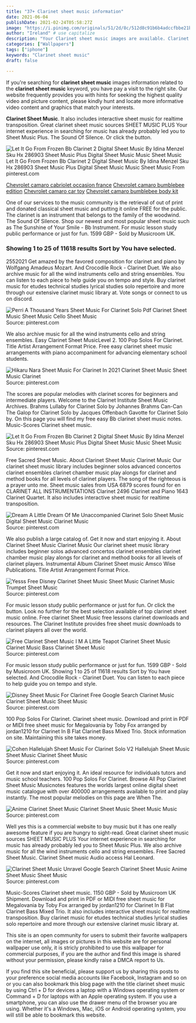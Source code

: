 ```yaml
---
title: "37+ Clarinet sheet music information"
date: 2021-06-04
publishDate: 2021-02-24T05:58:27Z
image: "https://i.pinimg.com/originals/51/2d/8c/512d8c91b6b4adccfbbe21b9acab5e15.jpg"
author: "Ireland" # use capitalize
description: "Your Clarinet sheet music images are available. Clarinet sheet music are a topic that is being searched for and liked by netizens today. You can Get the Clarinet sheet music files here. Get all free photos."
categories: ["Wallpapers"]
tags: ["iphone"]
keywords: "Clarinet sheet music"
draft: false

---
```


If you're searching for **clarinet sheet music** images information related to the **clarinet sheet music** keyword, you have pay a visit to the right  site.  Our website frequently  provides you with  hints  for seeking  the highest  quality video and picture  content, please kindly hunt and locate more informative video content and graphics  that match your interests.

**Clarinet Sheet Music**. It also includes interactive sheet music for realtime transposition. Great clarinet sheet music sources SHEET MUSIC PLUS Your internet experience in searching for music has already probably led you to Sheet Music Plus. The Sound Of Silence. Or click the button.

![Let It Go From Frozen Bb Clarinet 2 Digital Sheet Music By Idina Menzel Sku Hx 286903 Sheet Music Plus Digital Sheet Music Music Sheet Music](https://i.pinimg.com/originals/67/ec/82/67ec82f37a43b80d588bd5e41312ed5d.jpg "Let It Go From Frozen Bb Clarinet 2 Digital Sheet Music By Idina Menzel Sku Hx 286903 Sheet Music Plus Digital Sheet Music Music Sheet Music")
Let It Go From Frozen Bb Clarinet 2 Digital Sheet Music By Idina Menzel Sku Hx 286903 Sheet Music Plus Digital Sheet Music Music Sheet Music From pinterest.com

[Chevrolet camaro cabriolet occasion france](/chevrolet-camaro-cabriolet-occasion-france/)
[Chevrolet camaro bumblebee edition](/chevrolet-camaro-bumblebee-edition/)
[Chevrolet camaro car toy](/chevrolet-camaro-car-toy/)
[Chevrolet camaro bumblebee body kit](/chevrolet-camaro-bumblebee-body-kit/)

One of our services to the music community is the retrieval of out of print and donated classical sheet music and putting it online FREE for the public. The clarinet is an instrument that belongs to the family of the woodwind. The Sound Of Silence. Shop our newest and most popular sheet music such as The Sunshine of Your Smile - Bb Instrument. For music lesson study public performance or just for fun. 1599 GBP - Sold by Musicroom UK.

### Showing 1 to 25 of 11618 results Sort by You have selected.

2552021 Get amazed by the favored composition for clarinet and piano by Wolfgang Amadeus Mozart. And Crocodile Rock - Clarinet Duet. We also archive music for all the wind instruments cello and string ensembles. You can listen to each piece to help guide you on tempo and style. Buy clarinet music for etudes technical studies lyrical studies solo repertoire and more through our extensive clarinet music library at. Vote songs or connect to us on discord.


![Perri A Thousand Years Sheet Music For Clarinet Solo Pdf Clarinet Sheet Music Sheet Music Cello Sheet Music](https://i.pinimg.com/originals/e0/88/9b/e0889ba7085968f2b5fa655e88344a02.png "Perri A Thousand Years Sheet Music For Clarinet Solo Pdf Clarinet Sheet Music Sheet Music Cello Sheet Music")
Source: pinterest.com

We also archive music for all the wind instruments cello and string ensembles. Easy Clarinet Sheet MusicLevel 2. 100 Pop Solos For Clarinet. Title Artist Arrangement Format Price. Free easy clarinet sheet music arrangements with piano accompaniment for advancing elementary school students.

![Hikaru Nara Sheet Music For Clarinet In 2021 Clarinet Sheet Music Sheet Music Clarinet](https://i.pinimg.com/originals/55/b5/fe/55b5fe1ff2ae3665aa0f47ba26cd49f0.png "Hikaru Nara Sheet Music For Clarinet In 2021 Clarinet Sheet Music Sheet Music Clarinet")
Source: pinterest.com

The scores are popular melodies with clarinet scores for beginners and intermediate players. Welcome to the Clarinet Institute Sheet Music Archives. Brahms Lullaby for Clarinet Solo by Johannes Brahms Can-Can The Galop for Clarinet Solo by Jacques Offenbach Gavotte for Clarinet Solo by. On this page you will find my free easy Bb clarinet sheet music notes. Music-Scores Clarinet sheet music.

![Let It Go From Frozen Bb Clarinet 2 Digital Sheet Music By Idina Menzel Sku Hx 286903 Sheet Music Plus Digital Sheet Music Music Sheet Music](https://i.pinimg.com/originals/67/ec/82/67ec82f37a43b80d588bd5e41312ed5d.jpg "Let It Go From Frozen Bb Clarinet 2 Digital Sheet Music By Idina Menzel Sku Hx 286903 Sheet Music Plus Digital Sheet Music Music Sheet Music")
Source: pinterest.com

Free Sacred Sheet Music. About Clarinet Sheet Music Clarinet Music Our clarinet sheet music library includes beginner solos advanced concertos clarinet ensembles clarinet chamber music play alongs for clarinet and method books for all levels of clarinet players. The song of the righteous is a prayer unto me. Sheet music sales from USA 6879 scores found for en CLARINET ALL INSTRUMENTATIONS Clarinet 2496 Clarinet and Piano 1643 Clarinet Quartet. It also includes interactive sheet music for realtime transposition.

![Dream A Little Dream Of Me Unaccompanied Clarinet Solo Sheet Music Digital Sheet Music Clarinet Music](https://i.pinimg.com/474x/43/1f/a6/431fa6965d2c4fae24aac831641f081c.jpg "Dream A Little Dream Of Me Unaccompanied Clarinet Solo Sheet Music Digital Sheet Music Clarinet Music")
Source: pinterest.com

We also publish a large catalog of. Get it now and start enjoying it. About Clarinet Sheet Music Clarinet Music Our clarinet sheet music library includes beginner solos advanced concertos clarinet ensembles clarinet chamber music play alongs for clarinet and method books for all levels of clarinet players. Instrumental Album Clarinet Sheet music Amsco Wise Publications. Title Artist Arrangement Format Price.

![Yesss Free Disney Clarinet Sheet Music Sheet Music Clarinet Music Trumpet Sheet Music](https://i.pinimg.com/originals/e8/2a/58/e82a5820d261bbdf1b239f278ab05e62.jpg "Yesss Free Disney Clarinet Sheet Music Sheet Music Clarinet Music Trumpet Sheet Music")
Source: pinterest.com

For music lesson study public performance or just for fun. Or click the button. Look no further for the best selection available of top clarinet sheet music online. Free clarinet Sheet Music free lessons clarinet downloads and resources. The Clarinet Institute provides free sheet music downloads to clarinet players all over the world.

![Free Clarinet Sheet Music I M A Little Teapot Clarinet Sheet Music Clarinet Music Bass Clarinet Sheet Music](https://i.pinimg.com/originals/ac/db/fa/acdbfa30ce94d6a3101f1240ad34b5d0.png "Free Clarinet Sheet Music I M A Little Teapot Clarinet Sheet Music Clarinet Music Bass Clarinet Sheet Music")
Source: pinterest.com

For music lesson study public performance or just for fun. 1599 GBP - Sold by Musicroom UK. Showing 1 to 25 of 11618 results Sort by You have selected. And Crocodile Rock - Clarinet Duet. You can listen to each piece to help guide you on tempo and style.

![Disney Sheet Music For Clarinet Free Google Search Clarinet Music Clarinet Sheet Music Sheet Music](https://i.pinimg.com/originals/82/2d/37/822d372b5f559145e5d42c7af159778d.jpg "Disney Sheet Music For Clarinet Free Google Search Clarinet Music Clarinet Sheet Music Sheet Music")
Source: pinterest.com

100 Pop Solos For Clarinet. Clarinet sheet music. Download and print in PDF or MIDI free sheet music for Megalovania by Toby Fox arranged by jordan1210 for Clarinet In B Flat Clarinet Bass Mixed Trio. Stock information on site. Maintaining this site takes money.

![Cohen Hallelujah Sheet Music For Clarinet Solo V2 Hallelujah Sheet Music Sheet Music Clarinet Sheet Music](https://i.pinimg.com/originals/9a/f7/49/9af749cc30cc18e26803ab12ea3c8c81.png "Cohen Hallelujah Sheet Music For Clarinet Solo V2 Hallelujah Sheet Music Sheet Music Clarinet Sheet Music")
Source: pinterest.com

Get it now and start enjoying it. An ideal resource for individuals tutors and music school teachers. 100 Pop Solos For Clarinet. Browse All Pop Clarinet Sheet Music Musicnotes features the worlds largest online digital sheet music catalogue with over 400000 arrangements available to print and play instantly. The most popular melodies on this page are When The.

![Anime Clarinet Sheet Music Clarinet Sheet Music Sheet Music Music](https://i.pinimg.com/474x/8d/ca/1d/8dca1d2ba0e330471ada2184ad6f461f.jpg "Anime Clarinet Sheet Music Clarinet Sheet Music Sheet Music Music")
Source: pinterest.com

Well yes this is a commercial website to buy music but it has one really awesome feature if you are hungry to sight-read. Great clarinet sheet music sources SHEET MUSIC PLUS Your internet experience in searching for music has already probably led you to Sheet Music Plus. We also archive music for all the wind instruments cello and string ensembles. Free Sacred Sheet Music. Clarinet Sheet music Audio access Hal Leonard.

![Clarinet Sheet Music Unravel Google Search Clarinet Sheet Music Anime Sheet Music Sheet Music](https://i.pinimg.com/originals/51/2d/8c/512d8c91b6b4adccfbbe21b9acab5e15.jpg "Clarinet Sheet Music Unravel Google Search Clarinet Sheet Music Anime Sheet Music Sheet Music")
Source: pinterest.com

Music-Scores Clarinet sheet music. 1150 GBP - Sold by Musicroom UK Shipment. Download and print in PDF or MIDI free sheet music for Megalovania by Toby Fox arranged by jordan1210 for Clarinet In B Flat Clarinet Bass Mixed Trio. It also includes interactive sheet music for realtime transposition. Buy clarinet music for etudes technical studies lyrical studies solo repertoire and more through our extensive clarinet music library at.

This site is an open community for users to submit their favorite wallpapers on the internet, all images or pictures in this website are for personal wallpaper use only, it is stricly prohibited to use this wallpaper for commercial purposes, if you are the author and find this image is shared without your permission, please kindly raise a DMCA report to Us.

If you find this site beneficial, please support us by sharing this posts to your preference social media accounts like Facebook, Instagram and so on or you can also bookmark this blog page with the title clarinet sheet music by using Ctrl + D for devices a laptop with a Windows operating system or Command + D for laptops with an Apple operating system. If you use a smartphone, you can also use the drawer menu of the browser you are using. Whether it's a Windows, Mac, iOS or Android operating system, you will still be able to bookmark this website.
